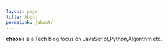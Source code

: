 ```yaml
---
layout: page
title: About
permalink: /about/
---
```


**chaosii** is a Tech blog focus on JavaScript,Python,Algorithm etc.
